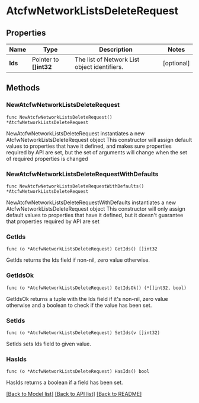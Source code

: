 # AtcfwNetworkListsDeleteRequest

## Properties

Name | Type | Description | Notes
------------ | ------------- | ------------- | -------------
**Ids** | Pointer to **[]int32** | The list of Network List object identifiers. | [optional] 

## Methods

### NewAtcfwNetworkListsDeleteRequest

`func NewAtcfwNetworkListsDeleteRequest() *AtcfwNetworkListsDeleteRequest`

NewAtcfwNetworkListsDeleteRequest instantiates a new AtcfwNetworkListsDeleteRequest object
This constructor will assign default values to properties that have it defined,
and makes sure properties required by API are set, but the set of arguments
will change when the set of required properties is changed

### NewAtcfwNetworkListsDeleteRequestWithDefaults

`func NewAtcfwNetworkListsDeleteRequestWithDefaults() *AtcfwNetworkListsDeleteRequest`

NewAtcfwNetworkListsDeleteRequestWithDefaults instantiates a new AtcfwNetworkListsDeleteRequest object
This constructor will only assign default values to properties that have it defined,
but it doesn't guarantee that properties required by API are set

### GetIds

`func (o *AtcfwNetworkListsDeleteRequest) GetIds() []int32`

GetIds returns the Ids field if non-nil, zero value otherwise.

### GetIdsOk

`func (o *AtcfwNetworkListsDeleteRequest) GetIdsOk() (*[]int32, bool)`

GetIdsOk returns a tuple with the Ids field if it's non-nil, zero value otherwise
and a boolean to check if the value has been set.

### SetIds

`func (o *AtcfwNetworkListsDeleteRequest) SetIds(v []int32)`

SetIds sets Ids field to given value.

### HasIds

`func (o *AtcfwNetworkListsDeleteRequest) HasIds() bool`

HasIds returns a boolean if a field has been set.


[[Back to Model list]](../README.md#documentation-for-models) [[Back to API list]](../README.md#documentation-for-api-endpoints) [[Back to README]](../README.md)


